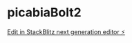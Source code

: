 # picabiaBolt2

[Edit in StackBlitz next generation editor ⚡️](https://stackblitz.com/~/github.com/profdl/picabiaBolt2)